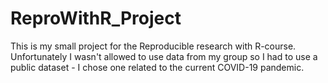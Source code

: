 # ReproWithR_Project
This is my small project for the Reproducible research with R-course.
Unfortunately I wasn't allowed to use data from my group so I had to use a public dataset - I chose one related to the current COVID-19 pandemic.
